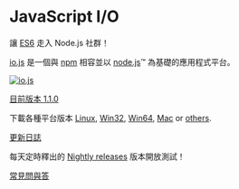 # JavaScript I/O

讓 [ES6](es6.html) 走入 Node.js 社群！

[io.js](https://github.com/iojs/io.js) 是一個與 [npm](https://www.npmjs.org/) 相容並以 [node.js](https://nodejs.org/)&#8482; 為基礎的應用程式平台。

[![io.js](../images/1.0.0.png)](https://iojs.org/dist/v1.1.0/)

[目前版本 1.1.0](https://iojs.org/dist/v1.1.0/)

下載各種平台版本
[Linux](https://iojs.org/dist/v1.1.0/iojs-v1.1.0-linux-x64.tar.xz),
[Win32](https://iojs.org/dist/v1.1.0/iojs-v1.1.0-x86.msi),
[Win64](https://iojs.org/dist/v1.1.0/iojs-v1.1.0-x64.msi),
[Mac](https://iojs.org/dist/v1.1.0/iojs-v1.1.0.pkg) or
[others](https://iojs.org/dist/v1.1.0/).


[更新日誌](https://github.com/iojs/io.js/blob/v1.x/CHANGELOG.md)

每天定時釋出的 [Nightly releases](https://iojs.org/download/nightly/) 版本開放測試！

[常見問與答](/faq.html)
